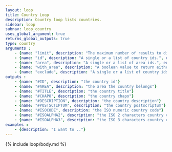 ```yaml
---
layout: loop
title: Country Loop
description: Country loop lists countries.
sidebar: loop
subnav: loop_country
uses_global_argument: true
returns_global_outputs: true
type: country
arguments :
    - {name: "limit", description: "The maximum number of results to display", example: "limit=\"15\"", default: "500"}
    - {name: "id", description: "A single or a list of country ids.", example: "id=\"2\", id=\"1,4,7\""}
    - {name: "area", description: "A single or a list of area ids.", example: "area=\"10,9\"", area: "500"}
    - {name: "with_area", description: "A boolean value to return either countries whose area is defined either all the others.", example: "with_area=\"true\""}
    - {name: "exclude", description: "A single or a list of country ids.", example: "exclude=\"2\", exclude=\"1,4,7\""}
outputs :
    - {name: "#ID", description: "the country id"}
    - {name: "#AREA", description: "the area the country belongs"}
    - {name: "#TITLE", description: "the country title"}
    - {name: "#CHAPO", description: "the country chapo"}
    - {name: "#DESCRIPTION", description: "the country description"}
    - {name: "#POSTSCTIPTUM", description: "the country postscriptum"}
    - {name: "#ISOCODE", description: "the ISO numeric country code"}
    - {name: "#ISOALPHA2", description: "the ISO 2 characters country code"}
    - {name: "#ISOALPHA3", description: "the ISO 3 characters country code"}
examples :
    - {description: "I want to .."}
---
```


{% include loop/body.md %}